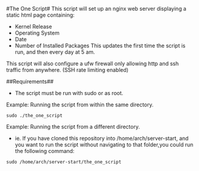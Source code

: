 #The One Script#
This script will set up an nginx web server displaying a static html page containing:
- Kernel Release
- Operating System
- Date
- Number of Installed Packages
This updates the first time the script is run, and then every day at 5 am.

This script will also configure a ufw firewall only allowing http and ssh traffic from anywhere. (SSH rate limiting enabled)

##Requirements##
* The script must be run with sudo or as root.

Example: Running the script from within the same directory.
```
sudo ./the_one_script
```

Example: Running the script from a different directory.
- ie. If you have cloned this repository into /home/arch/server-start, and you want to run the script without navigating to that folder,you could run the following command:
```
sudo /home/arch/server-start/the_one_script
```

